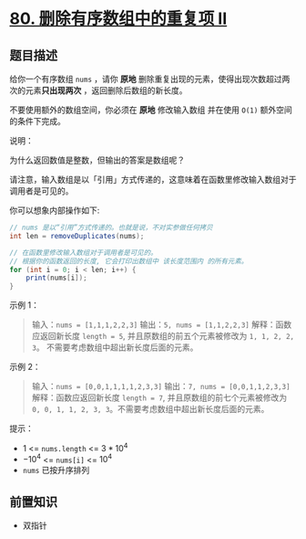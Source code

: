 # [80. 删除有序数组中的重复项 II](https://leetcode.cn/problems/remove-duplicates-from-sorted-array-ii)

## 题目描述

给你一个有序数组 `nums` ，请你 **原地** 删除重复出现的元素，使得出现次数超过两次的元素**只出现两次** ，返回删除后数组的新长度。

不要使用额外的数组空间，你必须在 **原地** 修改输入数组 并在使用 `O(1)` 额外空间的条件下完成。

说明：

为什么返回数值是整数，但输出的答案是数组呢？

请注意，输入数组是以「引用」方式传递的，这意味着在函数里修改输入数组对于调用者是可见的。

你可以想象内部操作如下:

```java
// nums 是以“引用”方式传递的。也就是说，不对实参做任何拷贝
int len = removeDuplicates(nums);

// 在函数里修改输入数组对于调用者是可见的。
// 根据你的函数返回的长度, 它会打印出数组中 该长度范围内 的所有元素。
for (int i = 0; i < len; i++) {
    print(nums[i]);
}
```

示例 1：

> 输入：`nums = [1,1,1,2,2,3]`
> 输出：`5, nums = [1,1,2,2,3]`
> 解释：函数应返回新长度 `length = 5`, 并且原数组的前五个元素被修改为 `1, 1, 2, 2, 3`。 不需要考虑数组中超出新长度后面的元素。

示例 2：

> 输入：`nums = [0,0,1,1,1,1,2,3,3]`
> 输出：`7, nums = [0,0,1,1,2,3,3]`
> 解释：函数应返回新长度 `length = 7`, 并且原数组的前七个元素被修改为 `0, 0, 1, 1, 2, 3, 3`。不需要考虑数组中超出新长度后面的元素。

提示：

* $1$ <= `nums.length` <= $3 * 10^4$
* $-10^4$ <= `nums[i]` <= $10^4$
* `nums` 已按升序排列

## 前置知识

- 双指针